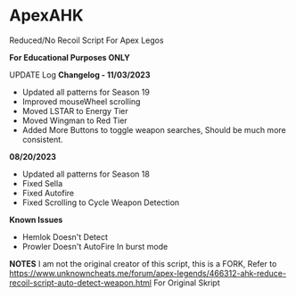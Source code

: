 # ApexAHK
Reduced/No Recoil Script For Apex Legos

**For Educational Purposes ONLY**

UPDATE Log
**Changelog - 11/03/2023**

- Updated all patterns for Season 19
- Improved mouseWheel scrolling
- Moved LSTAR to Energy Tier
- Moved Wingman to Red Tier
- Added More Buttons to toggle weapon searches, Should be much more consistent.

**08/20/2023**

- Updated all patterns for Season 18
- Fixed Sella
- Fixed Autofire
- Fixed Scrolling to Cycle Weapon Detection   


**Known Issues**
- Hemlok Doesn't Detect
- Prowler Doesn't AutoFire In burst mode

**NOTES**
I am not the original creator of this script, this is a FORK, 
Refer to https://www.unknowncheats.me/forum/apex-legends/466312-ahk-reduce-recoil-script-auto-detect-weapon.html 
For Original Skript

